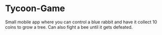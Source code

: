 # Tycoon-Game
Small mobile app where you can control a blue rabbit and have it collect 10 coins to grow a tree. Can also fight a bee until it gets defeated.
